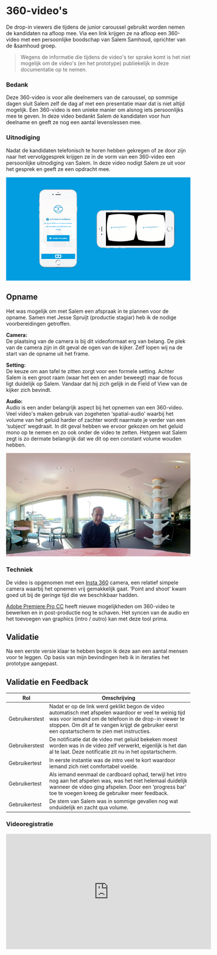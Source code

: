 # 360-video's

De drop-in viewers die tijdens de junior caroussel gebruikt worden nemen de kandidaten na afloop mee. Via een link krijgen ze na afloop een 360-video met een persoonlijke boodschap van Salem Samhoud, oprichter van de &samhoud groep.

> Wegens de informatie die tijdens de video's ter sprake komt is het niet mogelijk om de video's (en het prototype) publiekelijk in deze documentatie op te nemen.

### Bedank
Deze 360-video is voor alle deelnemers van de caroussel, op sommige dagen sluit Salem zelf de dag af met een presentatie maar dat is niet altijd mogelijk. Een 360-video is een unieke manier om alsnog iets persoonlijks mee te geven. In deze video bedankt Salem de kandidaten voor hun deelname en geeft ze nog een aantal levenslessen mee.

### Uitnodiging
Nadat de kandidaten telefonisch te horen hebben gekregen of ze door zijn naar het vervolggesprek krijgen ze in de vorm van een 360-video een persoonlijke uitnodiging van Salem. In deze video nodigt Salem ze uit voor het gesprek en geeft ze een opdracht mee.

![Prototype Video](/resources/prototype-360.jpg)

## Opname
Het was mogelijk om met Salem een afspraak in te plannen voor de opname. Samen met Jesse Spruijt (productie stagiar) heb ik de nodige voorbereidingen getroffen.

**Camera:**  
De plaatsing van de camera is bij dit videoformaat erg van belang. De plek van de camera zijn in dit geval de ogen van de kijker. Zelf lopen wij na de start van de opname uit het frame.

**Setting:**  
De keuze om aan tafel te zitten zorgt voor een formele setting. Achter Salem is een groot raam (waar het een en ander beweegt) maar de focus ligt duidelijk op Salem. Vandaar dat hij zich gelijk in de Field of View van de kijker zich bevindt.

**Audio:**  
Audio is een ander belangrijk aspect bij het opnemen van een 360-video. Veel video's maken gebruik van zogeheten ‘spatial-audio’ waarbij het volume van het geluid harder of zachter wordt naarmate je verder van een ‘subject’ wegdraait. In dit geval hebben we ervoor gekozen om het geluid mono op te nemen en zo ook onder de video te zetten. Hetgeen wat Salem zegt is zo dermate belangrijk dat we dit op een constant volume wouden hebben.

![Prototype Opname](/resources/prototype-opname.jpg)


### Techniek
De video is opgenomen met een [Insta 360](https://www.insta360.com) camera, een relatief simpele camera waarbij het opnemen vrij gemakkelijk gaat. ‘Point and shoot’ kwam goed uit bij de geringe tijd die we beschikbaar hadden.

[Adobe Premiere Pro CC](https://www.adobe.com/products/premiere.html) heeft nieuwe mogelijkheden om 360-video te bewerken en in post-productie nog te schaven. Het syncen van de audio en het toevoegen van graphics (intro / outro) kan met deze tool prima.

## Validatie
Na een eerste versie klaar te hebben begon ik deze aan een aantal mensen voor te leggen. Op basis van mijn bevindingen heb ik in iteraties het prototype aangepast.

## Validatie en Feedback
| Rol | Omschrijving |
|-|-|
| Gebruikerstest | Nadat er op de link werd geklikt begon de video automatisch met afspelen waardoor er veel te weinig tijd was voor iemand om de telefoon in de drop-in viewer te stoppen. Om dit af te vangen krijgt de gebruiker eerst een opstartscherm te zien met instructies. |
| Gebruikerstest | De notificatie dat de video met geluid bekeken moest worden was in de video zelf verwerkt, eigenlijk is het dan al te laat. Deze notificatie zit nu in het opstartscherm. |
| Gebruikertest | In eerste instantie was de intro veel te kort waardoor iemand zich niet comfortabel voelde. |
| Gebruikertest | Als iemand eenmaal de cardboard ophad, terwijl het intro nog aan het afspelen was, was het niet helemaal duidelijk wanneer de video ging afspelen. Door een ‘progress bar’ toe te voegen kreeg de gebruiker meer feedback. |
| Gebruikertest | De stem van Salem was in sommige gevallen nog wat onduidelijk en zacht qua volume. |

### Videoregistratie
<iframe width="560" height="315" src="https://www.youtube.com/embed/nQ55enLeDfk" frameborder="0" allow="autoplay; encrypted-media" allowfullscreen></iframe>